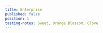 ```yaml
---
title: Enterprise
published: false
position: 1
tasting-notes: Sweet, Orange Blossom, Clove
---
```


